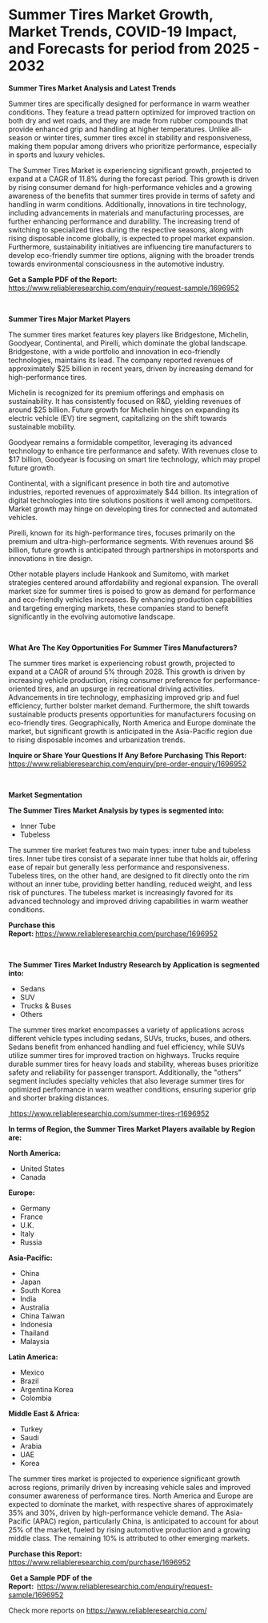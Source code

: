 <p><h1>Summer Tires Market Growth, Market Trends, COVID-19 Impact, and Forecasts for period from 2025 - 2032</h1></p><p><strong>Summer Tires Market Analysis and Latest Trends</strong></p>
<p><p>Summer tires are specifically designed for performance in warm weather conditions. They feature a tread pattern optimized for improved traction on both dry and wet roads, and they are made from rubber compounds that provide enhanced grip and handling at higher temperatures. Unlike all-season or winter tires, summer tires excel in stability and responsiveness, making them popular among drivers who prioritize performance, especially in sports and luxury vehicles.</p><p>The Summer Tires Market is experiencing significant growth, projected to expand at a CAGR of 11.8% during the forecast period. This growth is driven by rising consumer demand for high-performance vehicles and a growing awareness of the benefits that summer tires provide in terms of safety and handling in warm conditions. Additionally, innovations in tire technology, including advancements in materials and manufacturing processes, are further enhancing performance and durability. The increasing trend of switching to specialized tires during the respective seasons, along with rising disposable income globally, is expected to propel market expansion. Furthermore, sustainability initiatives are influencing tire manufacturers to develop eco-friendly summer tire options, aligning with the broader trends towards environmental consciousness in the automotive industry.</p></p>
<p><strong>Get a Sample PDF of the Report:&nbsp;</strong> <a href="https://www.reliableresearchiq.com/enquiry/request-sample/1696952?utm_campaign=2291&utm_medium=2&utm_source=Github&utm_content=ia&utm_term=30032025&utm_id=summer-tires">https://www.reliableresearchiq.com/enquiry/request-sample/1696952</a></p>
<p>&nbsp;</p>
<p><strong>Summer Tires Major Market Players</strong></p>
<p><p>The summer tires market features key players like Bridgestone, Michelin, Goodyear, Continental, and Pirelli, which dominate the global landscape. Bridgestone, with a wide portfolio and innovation in eco-friendly technologies, maintains its lead. The company reported revenues of approximately $25 billion in recent years, driven by increasing demand for high-performance tires.</p><p>Michelin is recognized for its premium offerings and emphasis on sustainability. It has consistently focused on R&D, yielding revenues of around $25 billion. Future growth for Michelin hinges on expanding its electric vehicle (EV) tire segment, capitalizing on the shift towards sustainable mobility.</p><p>Goodyear remains a formidable competitor, leveraging its advanced technology to enhance tire performance and safety. With revenues close to $17 billion, Goodyear is focusing on smart tire technology, which may propel future growth.</p><p>Continental, with a significant presence in both tire and automotive industries, reported revenues of approximately $44 billion. Its integration of digital technologies into tire solutions positions it well among competitors. Market growth may hinge on developing tires for connected and automated vehicles.</p><p>Pirelli, known for its high-performance tires, focuses primarily on the premium and ultra-high-performance segments. With revenues around $6 billion, future growth is anticipated through partnerships in motorsports and innovations in tire design.</p><p>Other notable players include Hankook and Sumitomo, with market strategies centered around affordability and regional expansion. The overall market size for summer tires is poised to grow as demand for performance and eco-friendly vehicles increases. By enhancing production capabilities and targeting emerging markets, these companies stand to benefit significantly in the evolving automotive landscape.</p></p>
<p>&nbsp;</p>
<p><strong>What Are The Key Opportunities For Summer Tires Manufacturers?</strong></p>
<p><p>The summer tires market is experiencing robust growth, projected to expand at a CAGR of around 5% through 2028. This growth is driven by increasing vehicle production, rising consumer preference for performance-oriented tires, and an upsurge in recreational driving activities. Advancements in tire technology, emphasizing improved grip and fuel efficiency, further bolster market demand. Furthermore, the shift towards sustainable products presents opportunities for manufacturers focusing on eco-friendly tires. Geographically, North America and Europe dominate the market, but significant growth is anticipated in the Asia-Pacific region due to rising disposable incomes and urbanization trends.</p></p>
<p><strong>Inquire or Share Your Questions If Any Before Purchasing This Report:</strong> <a href="https://www.reliableresearchiq.com/enquiry/pre-order-enquiry/1696952?utm_campaign=2291&utm_medium=2&utm_source=Github&utm_content=ia&utm_term=30032025&utm_id=summer-tires">https://www.reliableresearchiq.com/enquiry/pre-order-enquiry/1696952</a></p>
<p>&nbsp;</p>
<p><strong>Market Segmentation</strong></p>
<p><strong>The Summer Tires Market Analysis by types is segmented into:</strong></p>
<p><ul><li>Inner Tube</li><li>Tubeless</li></ul></p>
<p><p>The summer tire market features two main types: inner tube and tubeless tires. Inner tube tires consist of a separate inner tube that holds air, offering ease of repair but generally less performance and responsiveness. Tubeless tires, on the other hand, are designed to fit directly onto the rim without an inner tube, providing better handling, reduced weight, and less risk of punctures. The tubeless market is increasingly favored for its advanced technology and improved driving capabilities in warm weather conditions.</p></p>
<p><strong>Purchase this Report:&nbsp;</strong><a href="https://www.reliableresearchiq.com/purchase/1696952?utm_campaign=2291&utm_medium=2&utm_source=Github&utm_content=ia&utm_term=30032025&utm_id=summer-tires">https://www.reliableresearchiq.com/purchase/1696952</a></p>
<p>&nbsp;</p>
<p><strong>The Summer Tires Market Industry Research by Application is segmented into:</strong></p>
<p><ul><li>Sedans</li><li>SUV</li><li>Trucks & Buses</li><li>Others</li></ul></p>
<p><p>The summer tires market encompasses a variety of applications across different vehicle types including sedans, SUVs, trucks, buses, and others. Sedans benefit from enhanced handling and fuel efficiency, while SUVs utilize summer tires for improved traction on highways. Trucks require durable summer tires for heavy loads and stability, whereas buses prioritize safety and reliability for passenger transport. Additionally, the "others" segment includes specialty vehicles that also leverage summer tires for optimized performance in warm weather conditions, ensuring superior grip and shorter braking distances.</p></p>
<p><a href="https://www.reliableresearchiq.com/summer-tires-r1696952?utm_campaign=2291&utm_medium=2&utm_source=Github&utm_content=ia&utm_term=30032025&utm_id=summer-tires">&nbsp;https://www.reliableresearchiq.com/summer-tires-r1696952</a></p>
<p><strong>In terms of Region, the Summer Tires Market Players available by Region are:</strong></p>
<p>
    <p> <strong> North America: </strong>
        <ul>
            <li>United States</li>
            <li>Canada</li>
        </ul>
        </p> 
    <p> <strong> Europe: </strong>
        <ul>
            <li>Germany</li>
            <li>France</li>
            <li>U.K.</li>
            <li>Italy</li>
            <li>Russia</li>
        </ul>
        </p> 
    <p> <strong> Asia-Pacific: </strong>
        <ul>
            <li>China</li>
            <li>Japan</li>
            <li>South Korea</li>
            <li>India</li>
            <li>Australia</li>
            <li>China Taiwan</li>
            <li>Indonesia</li>
            <li>Thailand</li>
            <li>Malaysia</li>
        </ul>
        </p> 
    <p> <strong> Latin America: </strong>
        <ul>
            <li>Mexico</li>
            <li>Brazil</li>
            <li>Argentina Korea</li>
            <li>Colombia</li>
        </ul>
        </p> 
    <p> <strong> Middle East & Africa: </strong>
        <ul>
            <li>Turkey</li>
            <li>Saudi</li>
            <li>Arabia</li>
            <li>UAE</li>
            <li>Korea</li>
        </ul>
    </p>
    </p>
<p><p>The summer tires market is projected to experience significant growth across regions, primarily driven by increasing vehicle sales and improved consumer awareness of performance tires. North America and Europe are expected to dominate the market, with respective shares of approximately 35% and 30%, driven by high-performance vehicle demand. The Asia-Pacific (APAC) region, particularly China, is anticipated to account for about 25% of the market, fueled by rising automotive production and a growing middle class. The remaining 10% is attributed to other emerging markets.</p></p>
<p><strong>Purchase this Report: </strong><a href="https://www.reliableresearchiq.com/purchase/1696952?utm_campaign=2291&utm_medium=2&utm_source=Github&utm_content=ia&utm_term=30032025&utm_id=summer-tires">https://www.reliableresearchiq.com/purchase/1696952</a></p>
<p>&nbsp;<strong>Get a Sample PDF of the Report:&nbsp;&nbsp;</strong><a href="https://www.reliableresearchiq.com/enquiry/request-sample/1696952?utm_campaign=2291&utm_medium=2&utm_source=Github&utm_content=ia&utm_term=30032025&utm_id=summer-tires">https://www.reliableresearchiq.com/enquiry/request-sample/1696952</a></p>
<p><strong></strong></p>
<p>Check more reports on <a href="https://www.reliableresearchiq.com/?utm_campaign=2291&utm_medium=2&utm_source=Github&utm_content=ia&utm_term=30032025&utm_id=summer-tires">https://www.reliableresearchiq.com/</a></p>